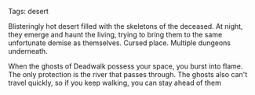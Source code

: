 Tags: desert

Blisteringly hot desert filled with the skeletons of the deceased. At night, they emerge and haunt the living, trying to bring them to the same unfortunate demise as themselves. Cursed place. Multiple dungeons underneath.

When the ghosts of Deadwalk possess your space, you burst into flame. The only protection is the river that passes through. The ghosts also can't travel quickly, so if you keep walking, you can stay ahead of them
